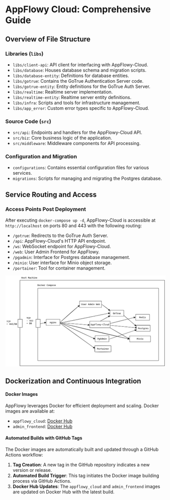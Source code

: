 # AppFlowy Cloud: Comprehensive Guide

## Overview of File Structure

### Libraries (`libs`)
- `libs/client-api`: API client for interfacing with AppFlowy-Cloud.
- `libs/database`: Houses database schema and migration scripts.
- `libs/database-entity`: Definitions for database entities.
- `libs/gotrue`: Contains the GoTrue Authentication Server code.
- `libs/gotrue-entity`: Entity definitions for the GoTrue Auth Server.
- `libs/realtime`: Realtime server implementation.
- `libs/realtime-entity`: Realtime server entity definitions.
- `libs/infra`: Scripts and tools for infrastructure management.
- `libs/app_error`: Custom error types specific to AppFlowy-Cloud.

### Source Code (`src`)
- `src/api`: Endpoints and handlers for the AppFlowy-Cloud API.
- `src/biz`: Core business logic of the application.
- `src/middleware`: Middleware components for API processing.

### Configuration and Migration
- `configurations`: Contains essential configuration files for various services.
- `migrations`: Scripts for managing and migrating the Postgres database.

## Service Routing and Access

### Access Points Post Deployment
After executing `docker-compose up -d`, AppFlowy-Cloud is accessible at `http://localhost` on ports 80 and 443 with the following routing:

- `/gotrue`: Redirects to the GoTrue Auth Server.
- `/api`: AppFlowy-Cloud's HTTP API endpoint.
- `/ws`: WebSocket endpoint for AppFlowy-Cloud.
- `/web`: User Admin Frontend for AppFlowy.
- `/pgadmin`: Interface for Postgres database management.
- `/minio`: User interface for Minio object storage.
- `/portainer`: Tool for container management.

![Deployment Architecture](../assets/images/deployment_arch.png)

## Dockerization and Continuous Integration

#### Docker Images
AppFlowy leverages Docker for efficient deployment and scaling. Docker images are available at:
- `appflowy_cloud`: [Docker Hub](https://hub.docker.com/repository/docker/appflowyinc/appflowy_cloud/general)
- `admin_frontend`: [Docker Hub](https://hub.docker.com/repository/docker/appflowyinc/admin_frontend/general)

#### Automated Builds with GitHub Tags
The Docker images are automatically built and updated through a GitHub Actions workflow:

1. **Tag Creation**: A new tag in the GitHub repository indicates a new version or release.
2. **Automated Build Trigger**: This tag initiates the Docker image building process via GitHub Actions.
3. **Docker Hub Updates**: The `appflowy_cloud` and `admin_frontend` images are updated on Docker Hub with the latest build.
